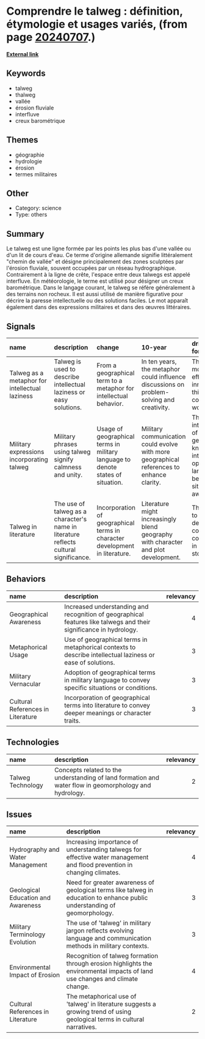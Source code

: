 # __Comprendre le talweg : définition, étymologie et usages variés__, (from page [20240707](https://kghosh.substack.com/p/20240707).)

__[External link](https://fr.wikipedia.org/wiki/Talweg)__



## Keywords

* talweg
* thalweg
* vallée
* érosion fluviale
* interfluve
* creux barométrique

## Themes

* géographie
* hydrologie
* érosion
* termes militaires

## Other

* Category: science
* Type: others

## Summary

Le talweg est une ligne formée par les points les plus bas d'une vallée ou d'un lit de cours d'eau. Ce terme d'origine allemande signifie littéralement "chemin de vallée" et désigne principalement des zones sculptées par l'érosion fluviale, souvent occupées par un réseau hydrographique. Contrairement à la ligne de crête, l'espace entre deux talwegs est appelé interfluve. En météorologie, le terme est utilisé pour désigner un creux barométrique. Dans le langage courant, le talweg se réfère généralement à des terrains non rocheux. Il est aussi utilisé de manière figurative pour décrire la paresse intellectuelle ou des solutions faciles. Le mot apparaît également dans des expressions militaires et dans des œuvres littéraires.

## Signals

| name                                           | description                                                                           | change                                                                          | 10-year                                                                                   | driving-force                                                                                         |   relevancy |
|:-----------------------------------------------|:--------------------------------------------------------------------------------------|:--------------------------------------------------------------------------------|:------------------------------------------------------------------------------------------|:------------------------------------------------------------------------------------------------------|------------:|
| Talweg as a metaphor for intellectual laziness | Talweg is used to describe intellectual laziness or easy solutions.                   | From a geographical term to a metaphor for intellectual behavior.               | In ten years, the metaphor could influence discussions on problem-solving and creativity. | The need for more efficient and innovative thinking in a complex world.                               |           3 |
| Military expressions incorporating talweg      | Military phrases using talweg signify calmness and unity.                             | Usage of geographical terms in military language to denote states of situation. | Military communication could evolve with more geographical references to enhance clarity. | The integration of geographical knowledge into operational language for better situational awareness. |           2 |
| Talweg in literature                           | The use of talweg as a character's name in literature reflects cultural significance. | Incorporation of geographical terms in character development in literature.     | Literature might increasingly blend geography with character and plot development.        | The desire to create deeper contextual connections in storytelling.                                   |           4 |

## Behaviors

| name                              | description                                                                                                        |   relevancy |
|:----------------------------------|:-------------------------------------------------------------------------------------------------------------------|------------:|
| Geographical Awareness            | Increased understanding and recognition of geographical features like talwegs and their significance in hydrology. |           4 |
| Metaphorical Usage                | Use of geographical terms in metaphorical contexts to describe intellectual laziness or ease of solutions.         |           3 |
| Military Vernacular               | Adoption of geographical terms in military language to convey specific situations or conditions.                   |           3 |
| Cultural References in Literature | Incorporation of geographical terms into literature to convey deeper meanings or character traits.                 |           3 |

## Technologies

| name              | description                                                                                            |   relevancy |
|:------------------|:-------------------------------------------------------------------------------------------------------|------------:|
| Talweg Technology | Concepts related to the understanding of land formation and water flow in geomorphology and hydrology. |           2 |

## Issues

| name                               | description                                                                                                                  |   relevancy |
|:-----------------------------------|:-----------------------------------------------------------------------------------------------------------------------------|------------:|
| Hydrography and Water Management   | Increasing importance of understanding talwegs for effective water management and flood prevention in changing climates.     |           4 |
| Geological Education and Awareness | Need for greater awareness of geological terms like talweg in education to enhance public understanding of geomorphology.    |           3 |
| Military Terminology Evolution     | The use of 'talweg' in military jargon reflects evolving language and communication methods in military contexts.            |           3 |
| Environmental Impact of Erosion    | Recognition of talweg formation through erosion highlights the environmental impacts of land use changes and climate change. |           4 |
| Cultural References in Literature  | The metaphorical use of 'talweg' in literature suggests a growing trend of using geological terms in cultural narratives.    |           2 |